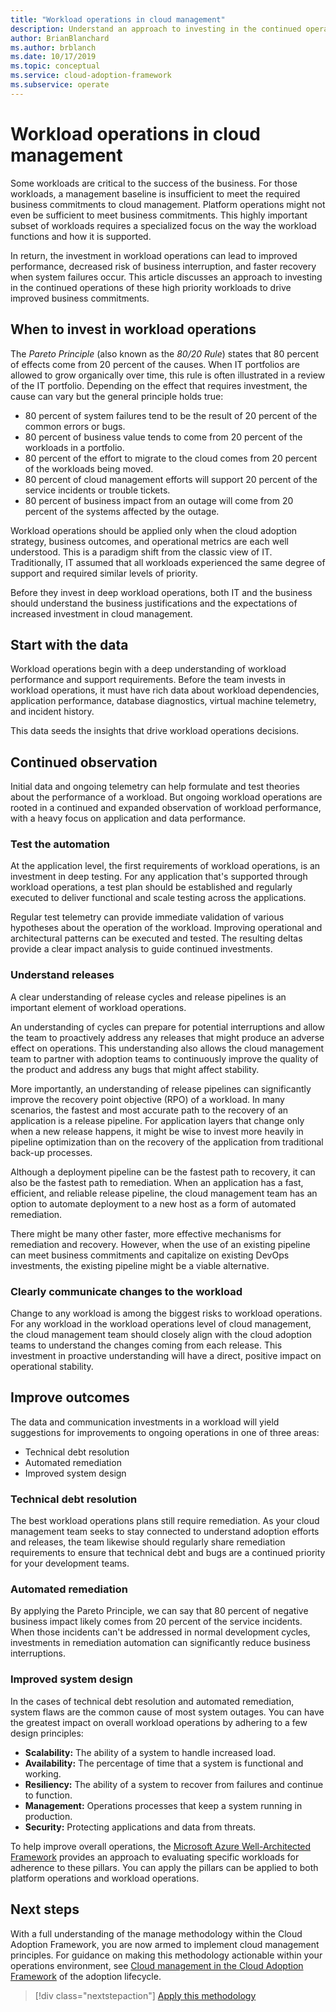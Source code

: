 ```yaml
---
title: "Workload operations in cloud management"
description: Understand an approach to investing in the continued operations of these high priority workloads to drive improved business commitments.
author: BrianBlanchard
ms.author: brblanch
ms.date: 10/17/2019
ms.topic: conceptual
ms.service: cloud-adoption-framework
ms.subservice: operate
---
```


# Workload operations in cloud management

Some workloads are critical to the success of the business. For those workloads, a management baseline is insufficient to meet the required business commitments to cloud management. Platform operations might not even be sufficient to meet business commitments. This highly important subset of workloads requires a specialized focus on the way the workload functions and how it is supported.

In return, the investment in workload operations can lead to improved performance, decreased risk of business interruption, and faster recovery when system failures occur. This article discusses an approach to investing in the continued operations of these high priority workloads to drive improved business commitments.

## When to invest in workload operations

The _Pareto Principle_ (also known as the _80/20 Rule_) states that 80 percent of effects come from 20 percent of the causes. When IT portfolios are allowed to grow organically over time, this rule is often illustrated in a review of the IT portfolio. Depending on the effect that requires investment, the cause can vary but the general principle holds true:

- 80 percent of system failures tend to be the result of 20 percent of the common errors or bugs.
- 80 percent of business value tends to come from 20 percent of the workloads in a portfolio.
- 80 percent of the effort to migrate to the cloud comes from 20 percent of the workloads being moved.
- 80 percent of cloud management efforts will support 20 percent of the service incidents or trouble tickets.
- 80 percent of business impact from an outage will come from 20 percent of the systems affected by the outage.

Workload operations should be applied only when the cloud adoption strategy, business outcomes, and operational metrics are each well understood. This is a paradigm shift from the classic view of IT. Traditionally, IT assumed that all workloads experienced the same degree of support and required similar levels of priority.

Before they invest in deep workload operations, both IT and the business should understand the business justifications and the expectations of increased investment in cloud management.

## Start with the data

Workload operations begin with a deep understanding of workload performance and support requirements. Before the team invests in workload operations, it must have rich data about workload dependencies, application performance, database diagnostics, virtual machine telemetry, and incident history.

This data seeds the insights that drive workload operations decisions.

## Continued observation

Initial data and ongoing telemetry can help formulate and test theories about the performance of a workload. But ongoing workload operations are rooted in a continued and expanded observation of workload performance, with a heavy focus on application and data performance.

### Test the automation

At the application level, the first requirements of workload operations, is an investment in deep testing. For any application that's supported through workload operations, a test plan should be established and regularly executed to deliver functional and scale testing across the applications.

Regular test telemetry can provide immediate validation of various hypotheses about the operation of the workload. Improving operational and architectural patterns can be executed and tested. The resulting deltas provide a clear impact analysis to guide continued investments.

### Understand releases

A clear understanding of release cycles and release pipelines is an important element of workload operations.

An understanding of cycles can prepare for potential interruptions and allow the team to proactively address any releases that might produce an adverse effect on operations. This understanding also allows the cloud management team to partner with adoption teams to continuously improve the quality of the product and address any bugs that might affect stability.

More importantly, an understanding of release pipelines can significantly improve the recovery point objective (RPO) of a workload. In many scenarios, the fastest and most accurate path to the recovery of an application is a release pipeline. For application layers that change only when a new release happens, it might be wise to invest more heavily in pipeline optimization than on the recovery of the application from traditional back-up processes.

Although a deployment pipeline can be the fastest path to recovery, it can also be the fastest path to remediation. When an application has a fast, efficient, and reliable release pipeline, the cloud management team has an option to automate deployment to a new host as a form of automated remediation.

There might be many other faster, more effective mechanisms for remediation and recovery. However, when the use of an existing pipeline can meet business commitments and capitalize on existing DevOps investments, the existing pipeline might be a viable alternative.

### Clearly communicate changes to the workload

Change to any workload is among the biggest risks to workload operations. For any workload in the workload operations level of cloud management, the cloud management team should closely align with the cloud adoption teams to understand the changes coming from each release. This investment in proactive understanding will have a direct, positive impact on operational stability.

## Improve outcomes

The data and communication investments in a workload will yield suggestions for improvements to ongoing operations in one of three areas:

- Technical debt resolution
- Automated remediation
- Improved system design

### Technical debt resolution

The best workload operations plans still require remediation. As your cloud management team seeks to stay connected to understand adoption efforts and releases, the team likewise should regularly share remediation requirements to ensure that technical debt and bugs are a continued priority for your development teams.

### Automated remediation

By applying the Pareto Principle, we can say that 80 percent of negative business impact likely comes from 20 percent of the service incidents. When those incidents can't be addressed in normal development cycles, investments in remediation automation can significantly reduce business interruptions.

### Improved system design

In the cases of technical debt resolution and automated remediation, system flaws are the common cause of most system outages. You can have the greatest impact on overall workload operations by adhering to a few design principles:

- **Scalability:** The ability of a system to handle increased load.
- **Availability:** The percentage of time that a system is functional and working.
- **Resiliency:** The ability of a system to recover from failures and continue to function.
- **Management:** Operations processes that keep a system running in production.
- **Security:** Protecting applications and data from threats.

To help improve overall operations, the [Microsoft Azure Well-Architected Framework](https://docs.microsoft.com/azure/architecture/guide/pillars) provides an approach to evaluating specific workloads for adherence to these pillars. You can apply the pillars can be applied to both platform operations and workload operations.

## Next steps

With a full understanding of the manage methodology within the Cloud Adoption Framework, you are now armed to implement cloud management principles. For guidance on making this methodology actionable within your operations environment, see [Cloud management in the Cloud Adoption Framework](../index.md) of the adoption lifecycle.

> [!div class="nextstepaction"]
> [Apply this methodology](../index.md)
